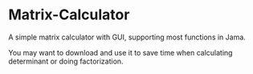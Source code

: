 # Matrix-Calculator
A simple matrix calculator with GUI, supporting most functions in Jama.

You may want to download and use it to save time when calculating determinant or doing factorization.
